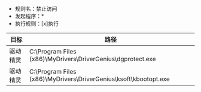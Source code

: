 - 规则名：禁止访问
- 发起程序：*
- 执行规则：[x]执行

| 目标     | 路径                                                             |
| -------- | ---------------------------------------------------------------- |
| 驱动精灵 | C:\Program Files (x86)\MyDrivers\DriverGenius\dgprotect.exe      |
| 驱动精灵 | C:\Program Files (x86)\MyDrivers\DriverGenius\ksoft\kbootopt.exe |
